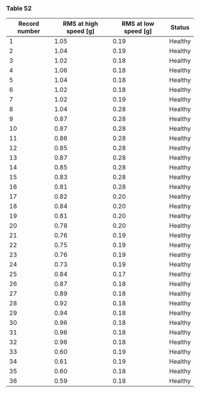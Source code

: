 <a name="table-52"></a>
### Table 52

| Record number | RMS at high speed [g] | RMS at low speed [g] | Status |
| --- | --- | --- | --- |
| 1 | 1.05 | 0.19 | Healthy |
| 2 | 1.04 | 0.19 | Healthy |
| 3 | 1.02 | 0.18 | Healthy |
| 4 | 1.06 | 0.18 | Healthy |
| 5 | 1.04 | 0.18 | Healthy |
| 6 | 1.02 | 0.18 | Healthy |
| 7 | 1.02 | 0.19 | Healthy |
| 8 | 1.04 | 0.28 | Healthy |
| 9 | 0.87 | 0.28 | Healthy |
| 10 | 0.87 | 0.28 | Healthy |
| 11 | 0.86 | 0.28 | Healthy |
| 12 | 0.85 | 0.28 | Healthy |
| 13 | 0.87 | 0.28 | Healthy |
| 14 | 0.85 | 0.28 | Healthy |
| 15 | 0.83 | 0.28 | Healthy |
| 16 | 0.81 | 0.28 | Healthy |
| 17 | 0.82 | 0.20 | Healthy |
| 18 | 0.84 | 0.20 | Healthy |
| 19 | 0.81 | 0.20 | Healthy |
| 20 | 0.78 | 0.20 | Healthy |
| 21 | 0.76 | 0.19 | Healthy |
| 22 | 0.75 | 0.19 | Healthy |
| 23 | 0.76 | 0.19 | Healthy |
| 24 | 0.73 | 0.19 | Healthy |
| 25 | 0.84 | 0.17 | Healthy |
| 26 | 0.87 | 0.18 | Healthy |
| 27 | 0.89 | 0.18 | Healthy |
| 28 | 0.92 | 0.18 | Healthy |
| 29 | 0.94 | 0.18 | Healthy |
| 30 | 0.96 | 0.18 | Healthy |
| 31 | 0.96 | 0.18 | Healthy |
| 32 | 0.96 | 0.18 | Healthy |
| 33 | 0.60 | 0.19 | Healthy |
| 34 | 0.61 | 0.19 | Healthy |
| 35 | 0.60 | 0.18 | Healthy |
| 36 | 0.59 | 0.18 | Healthy |